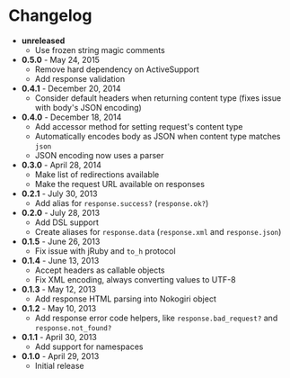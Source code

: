 # Changelog

* **unreleased**
    * Use frozen string magic comments
* **0.5.0** - May 24, 2015
    * Remove hard dependency on ActiveSupport
    * Add response validation
* **0.4.1** - December 20, 2014
    * Consider default headers when returning content type (fixes issue with body's JSON encoding)
* **0.4.0** - December 18, 2014
    * Add accessor method for setting request's content type
    * Automatically encodes body as JSON when content type matches `json`
    * JSON encoding now uses a parser
* **0.3.0** - April 28, 2014
    * Make list of redirections available
    * Make the request URL available on responses
* **0.2.1** - July 30, 2013
    * Add alias for `response.success?` (`response.ok?`)
* **0.2.0** - July 28, 2013
    * Add DSL support
    * Create aliases for `response.data` (`response.xml` and `response.json`)
* **0.1.5** - June 26, 2013
    * Fix issue with jRuby and `to_h` protocol
* **0.1.4** - June 13, 2013
    * Accept headers as callable objects
    * Fix XML encoding, always converting values to UTF-8
* **0.1.3** - May 12, 2013
    * Add response HTML parsing into Nokogiri object
* **0.1.2** - May 10, 2013
    * Add response error code helpers, like `response.bad_request?` and `response.not_found?`
* **0.1.1** - April 30, 2013
    * Add support for namespaces
* **0.1.0** - April 29, 2013
    * Initial release

